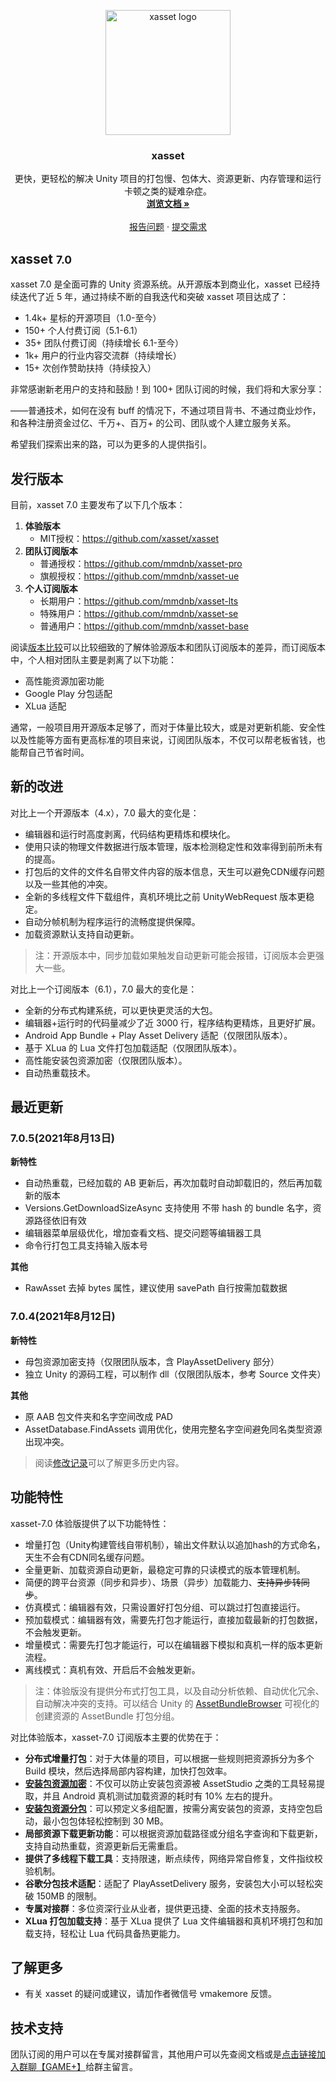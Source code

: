 <p align="center">
  <a href="https://game4d.cn/">
    <img src="https://game4d.cn/images/logo.png" alt="xasset logo" width="200" height="200">
  </a>
</p>

<h3 align="center">xasset</h3>

<p align="center">
  更快，更轻松的解决 Unity 项目的打包慢、包体大、资源更新、内存管理和运行卡顿之类的疑难杂症。
  <br>
  <a href="https://xasset.github.io"><strong>浏览文档 »</strong></a>
  <br>
  <br>
  <a href="https://github.com/xasset/xasset/issues/new?template=bug_report.md">报告问题</a>
  ·
  <a href="https://github.com/xasset/xasset/issues/new?template=feature_request.md">提交需求</a> 
</p>


## xasset <small>7.0</small>

xasset 7.0 是全面可靠的 Unity 资源系统。从开源版本到商业化，xasset 已经持续迭代了近 5 年，通过持续不断的自我迭代和突破 xasset 项目达成了：

- 1.4k+ 星标的开源项目（1.0-至今）
- 150+ 个人付费订阅（5.1-6.1）
- 35+ 团队付费订阅（持续增长 6.1-至今）
- 1k+ 用户的行业内容交流群（持续增长）
- 15+ 次创作赞助扶持（持续投入）

非常感谢新老用户的支持和鼓励！到 100+ 团队订阅的时候，我们将和大家分享：

——普通技术，如何在没有 buff 的情况下，不通过项目背书、不通过商业炒作，和各种注册资金过亿、千万+、百万+ 的公司、团队或个人建立服务关系。

希望我们探索出来的路，可以为更多的人提供指引。

## 发行版本

目前，xasset 7.0 主要发布了以下几个版本：

1. **体验版本**
   - MIT授权：https://github.com/xasset/xasset
2. **团队订阅版本**
   - 普通授权：https://github.com/mmdnb/xasset-pro
   - 旗舰授权：https://github.com/mmdnb/xasset-ue
3. **个人订阅版本**
   - 长期用户：https://github.com/mmdnb/xasset-lts
   - 特殊用户：https://github.com/mmdnb/xasset-se
   - 普通用户：https://github.com/mmdnb/xasset-base

阅读[版本比较](compares.md)可以比较细致的了解体验源版本和团队订阅版本的差异，而订阅版本中，个人相对团队主要是剥离了以下功能：

- 高性能资源加密功能
- Google Play 分包适配
- XLua 适配

通常，一般项目用开源版本足够了，而对于体量比较大，或是对更新机能、安全性以及性能等方面有更高标准的项目来说，订阅团队版本，不仅可以帮老板省钱，也能帮自己节省时间。

## 新的改进

对比上一个开源版本（4.x），7.0 最大的变化是：

- 编辑器和运行时高度剥离，代码结构更精炼和模块化。
- 使用只读的物理文件数据进行版本管理，版本检测稳定性和效率得到前所未有的提高。 
- 打包后的文件的文件名自带文件内容的版本信息，天生可以避免CDN缓存问题以及一些其他的冲突。
- 全新的多线程文件下载组件，真机环境比之前 UnityWebRequest 版本更稳定。
- 自动分帧机制为程序运行的流畅度提供保障。
- 加载资源默认支持自动更新。

> 注：开源版本中，同步加载如果触发自动更新可能会报错，订阅版本会更强大一些。

对比上一个订阅版本（6.1），7.0 最大的变化是：

- 全新的分布式构建系统，可以更快更灵活的大包。
- 编辑器+运行时的代码量减少了近 3000 行，程序结构更精炼，且更好扩展。
- Android App Bundle + Play Asset Delivery 适配（仅限团队版本）。
- 基于 XLua 的 Lua 文件打包加载适配（仅限团队版本）。
- 高性能安装包资源加密（仅限团队版本）。
- 自动热重载技术。

## 最近更新

### 7.0.5(2021年8月13日)

**新特性**

- 自动热重载，已经加载的 AB 更新后，再次加载时自动卸载旧的，然后再加载新的版本
- Versions.GetDownloadSizeAsync 支持使用 不带 hash 的 bundle 名字，资源路径依旧有效
- 编辑器菜单层级优化，增加查看文档、提交问题等编辑器工具
- 命令行打包工具支持输入版本号

**其他**

- RawAsset 去掉 bytes 属性，建议使用 savePath 自行按需加载数据

### 7.0.4(2021年8月12日)

**新特性**

- 母包资源加密支持（仅限团队版本，含 PlayAssetDelivery 部分）
- 独立 Unity 的源码工程，可以制作 dll（仅限团队版本，参考 Source 文件夹）

**其他**

- 原 AAB 包文件夹和名字空间改成 PAD
- AssetDatabase.FindAssets 调用优化，使用完整名字空间避免同名类型资源出现冲突。

> 阅读[修改记录](changes.md)可以了解更多历史内容。

## 功能特性

xasset-7.0 体验版提供了以下功能特性：

- 增量打包（Unity构建管线自带机制），输出文件默认以追加hash的方式命名，天生不会有CDN同名缓存问题。
- 全量更新、加载资源自动更新，最稳定可靠的只读模式的版本管理机制。
- 简便的跨平台资源（同步和异步）、场景（异步）加载能力、~~支持异步转同步~~。
- 仿真模式：编辑器有效，只需设置好打包分组、可以跳过打包直接运行。
- 预加载模式：编辑器有效，需要先打包才能运行，直接加载最新的打包数据，不会触发更新。
- 增量模式：需要先打包才能运行，可以在编辑器下模拟和真机一样的版本更新流程。
- 离线模式：真机有效、开启后不会触发更新。

> 注：体验版没有提供分布式打包工具，以及自动分析依赖、自动优化冗余、自动解决冲突的支持。可以结合 Unity 的 [AssetBundleBrowser](https://github.com/Unity-Technologies/AssetBundles-Browser) 可视化的创建资源的 AssetBundle 打包分组。

对比体验版本，xasset-7.0 订阅版本主要的优势在于：

- **分布式增量打包**：对于大体量的项目，可以根据一些规则把资源拆分为多个 Build 模块，然后选择局部内容构建，加快打包效率。
- **[安装包资源加密](https://xasset.github.io/#/binarymode)**：不仅可以防止安装包资源被 AssetStudio 之类的工具轻易提取，并且 Android 真机测试加载资源的耗时有 10% 左右的提升。
- **[安装包资源分包](https://xasset.github.io/#/splitbuild)**：可以预定义多组配置，按需分离安装包的资源，支持空包启动，最小包包体轻松控制到 30 MB。
- **局部资源下载更新功能**：可以根据资源加载路径或分组名字查询和下载更新，支持自动热重载，资源更新后无需重启。
- **提供了多线程下载工具**：支持限速，断点续传，网络异常自修复，文件指纹校验机制。
- **谷歌分包技术适配**：适配了 PlayAssetDelivery 服务，安装包大小可以轻松突破 150MB 的限制。
- **专属对接群**：多位资深行业从业者，提供更迅捷、全面的技术支持服务。
- **XLua 打包加载支持**：基于 XLua 提供了 Lua 文件编辑器和真机环境打包和加载支持，轻松让 Lua 代码具备热更能力。

## 了解更多

- 有关 xasset 的疑问或建议，请加作者微信号 vmakemore 反馈。

## 技术支持

团队订阅的用户可以在专属对接群留言，其他用户可以先查阅文档或是[点击链接加入群聊【GAME+】](https://jq.qq.com/?_wv=1027&k=7DpHQNhb)给群主留言。